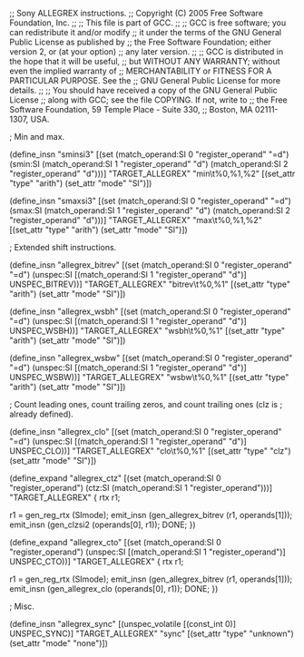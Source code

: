 ;; Sony ALLEGREX instructions.
;; Copyright (C) 2005 Free Software Foundation, Inc.
;;
;; This file is part of GCC.
;;
;; GCC is free software; you can redistribute it and/or modify
;; it under the terms of the GNU General Public License as published by
;; the Free Software Foundation; either version 2, or (at your option)
;; any later version.
;;
;; GCC is distributed in the hope that it will be useful,
;; but WITHOUT ANY WARRANTY; without even the implied warranty of
;; MERCHANTABILITY or FITNESS FOR A PARTICULAR PURPOSE.  See the
;; GNU General Public License for more details.
;;
;; You should have received a copy of the GNU General Public License
;; along with GCC; see the file COPYING.  If not, write to
;; the Free Software Foundation, 59 Temple Place - Suite 330,
;; Boston, MA 02111-1307, USA.

; Min and max.

(define_insn "sminsi3"
  [(set (match_operand:SI 0 "register_operand" "=d")
        (smin:SI (match_operand:SI 1 "register_operand" "d")
                 (match_operand:SI 2 "register_operand" "d")))]
  "TARGET_ALLEGREX"
  "min\t%0,%1,%2"
  [(set_attr "type"	"arith")
   (set_attr "mode"	"SI")])

(define_insn "smaxsi3"
  [(set (match_operand:SI 0 "register_operand" "=d")
        (smax:SI (match_operand:SI 1 "register_operand" "d")
                 (match_operand:SI 2 "register_operand" "d")))]
  "TARGET_ALLEGREX"
  "max\t%0,%1,%2"
  [(set_attr "type"	"arith")
   (set_attr "mode"	"SI")])


; Extended shift instructions.

(define_insn "allegrex_bitrev"
  [(set (match_operand:SI 0 "register_operand" "=d")
	(unspec:SI [(match_operand:SI 1 "register_operand" "d")]
		   UNSPEC_BITREV))]
  "TARGET_ALLEGREX"
  "bitrev\t%0,%1"
  [(set_attr "type"	"arith")
   (set_attr "mode"	"SI")])

(define_insn "allegrex_wsbh"
  [(set (match_operand:SI 0 "register_operand" "=d")
	(unspec:SI [(match_operand:SI 1 "register_operand" "d")]
		   UNSPEC_WSBH))]
  "TARGET_ALLEGREX"
  "wsbh\t%0,%1"
  [(set_attr "type"	"arith")
   (set_attr "mode"	"SI")])

(define_insn "allegrex_wsbw"
  [(set (match_operand:SI 0 "register_operand" "=d")
	(unspec:SI [(match_operand:SI 1 "register_operand" "d")]
		   UNSPEC_WSBW))]
  "TARGET_ALLEGREX"
  "wsbw\t%0,%1"
  [(set_attr "type"	"arith")
   (set_attr "mode"	"SI")])


; Count leading ones, count trailing zeros, and count trailing ones (clz is
; already defined).

(define_insn "allegrex_clo"
  [(set (match_operand:SI 0 "register_operand" "=d")
      	(unspec:SI [(match_operand:SI 1 "register_operand" "d")]
		   UNSPEC_CLO))]
  "TARGET_ALLEGREX"
  "clo\t%0,%1"
  [(set_attr "type"	"clz")
   (set_attr "mode"	"SI")])

(define_expand "allegrex_ctz"
  [(set (match_operand:SI 0 "register_operand")
      	(ctz:SI (match_operand:SI 1 "register_operand")))]
  "TARGET_ALLEGREX"
{
  rtx r1;

  r1 = gen_reg_rtx (SImode);
  emit_insn (gen_allegrex_bitrev (r1, operands[1]));
  emit_insn (gen_clzsi2 (operands[0], r1));
  DONE;
})

(define_expand "allegrex_cto"
  [(set (match_operand:SI 0 "register_operand")
      	(unspec:SI [(match_operand:SI 1 "register_operand")]
		   UNSPEC_CTO))]
  "TARGET_ALLEGREX"
{
  rtx r1;

  r1 = gen_reg_rtx (SImode);
  emit_insn (gen_allegrex_bitrev (r1, operands[1]));
  emit_insn (gen_allegrex_clo (operands[0], r1));
  DONE;
})


; Misc.

(define_insn "allegrex_sync"
  [(unspec_volatile [(const_int 0)] UNSPEC_SYNC)]
  "TARGET_ALLEGREX"
  "sync"
  [(set_attr "type"	"unknown")
   (set_attr "mode"	"none")])
